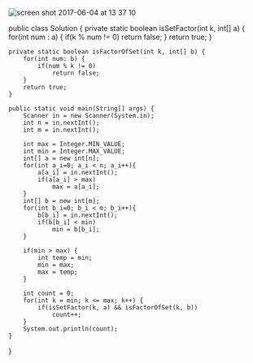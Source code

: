 ![screen shot 2017-06-04 at 13 37 10](https://cloud.githubusercontent.com/assets/17459420/26765152/f896a26c-492a-11e7-8e1d-d26a6db97bbd.png)

public class Solution {
    private static boolean isSetFactor(int k, int[] a) {
        for(int num : a) {
            if(k % num != 0)
                return false;
        }
        return true;
    }
    
    private static boolean isFactorOfSet(int k, int[] b) {
        for(int num: b) {
            if(num % k != 0)
                return false;
        }
        return true;
    }
    
    public static void main(String[] args) {
        Scanner in = new Scanner(System.in);
        int n = in.nextInt();
        int m = in.nextInt();
        
        int max = Integer.MIN_VALUE;
        int min = Integer.MAX_VALUE;
        int[] a = new int[n];
        for(int a_i=0; a_i < n; a_i++){
            a[a_i] = in.nextInt();
            if(a[a_i] > max)
                max = a[a_i];
        }
        int[] b = new int[m];
        for(int b_i=0; b_i < m; b_i++){
            b[b_i] = in.nextInt();
            if(b[b_i] < min)
                min = b[b_i];
        }
        
        if(min > max) {
            int temp = min;
            min = max;
            max = temp;
        }
        
        int count = 0;
        for(int k = min; k <= max; k++) {
            if(isSetFactor(k, a) && isFactorOfSet(k, b))
                count++;
        }
        System.out.println(count);
    }
}
